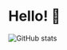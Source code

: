 # Hello! 👋

![GitHub stats](https://github-readme-stats.vercel.app/api?username=angelicagardner&theme=great-gatsby&show_icons=true&count_private=true)
